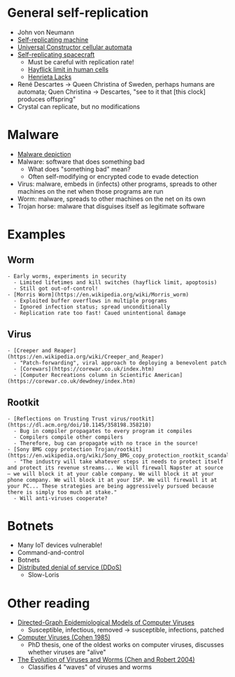 # General self-replication
  - John von Neumann
  - [Self-replicating machine](https://en.wikipedia.org/wiki/Self-replicating_machine)
  - [Universal Constructor cellular automata](https://en.wikipedia.org/wiki/Von_Neumann_universal_constructor)
  - [Self-replicating spacecraft](https://en.wikipedia.org/wiki/Self-replicating_spacecraft)
    - Must be careful with replication rate!
    - [Hayflick limit in human cells](https://en.wikipedia.org/wiki/Hayflick_limit)
	- [Henrieta Lacks](https://en.wikipedia.org/wiki/Henrietta_Lacks)
  - René Descartes -> Queen Christina of Sweden, perhaps humans are automata; Quen Christina -> Descartes, "see to it that [this clock] produces offspring"
  - Crystal can replicate, but no modifications

# Malware
  - [Malware depiction](https://qph.cf2.quoracdn.net/main-qimg-4d51e3edc03cf8b9b4e42eca65180c7a-c)
  - Malware: software that does something bad
    - What does "something bad" mean?
    - Often self-modifying or encrypted code to evade detection
  - Virus: malware, embeds in (infects) other programs, spreads to other machines on the net when those programs are run
  - Worm: malware, spreads to other machines on the net on its own
  - Trojan horse: malware that disguises itself as legitimate software

# Examples
## Worm
    - Early worms, experiments in security
	  - Limited lifetimes and kill switches (hayflick limit, apoptosis)
      - Still got out-of-control!
    - [Morris Worm](https://en.wikipedia.org/wiki/Morris_worm)
      - Exploited buffer overflows in multiple programs
      - Ignored infection status; spread unconditionally
      - Replication rate too fast! Caued unintentional damage
## Virus
    - [Creeper and Reaper](https://en.wikipedia.org/wiki/Creeper_and_Reaper)
      - "Patch-forwarding", viral approach to deploying a benevolent patch
      - [Corewars](https://corewar.co.uk/index.htm)
      - [Computer Recreations column in Scientific American](https://corewar.co.uk/dewdney/index.htm)
## Rootkit
    - [Reflections on Trusting Trust virus/rootkit](https://dl.acm.org/doi/10.1145/358198.358210)
      - Bug in compiler propagates to every program it compiles
      - Compilers compile other compilers
      - Therefore, bug can propagate with no trace in the source!
    - [Sony BMG copy protection Trojan/rootkit](https://en.wikipedia.org/wiki/Sony_BMG_copy_protection_rootkit_scandal)
      - "The industry will take whatever steps it needs to protect itself and protect its revenue streams... We will firewall Napster at source – we will block it at your cable company. We will block it at your phone company. We will block it at your ISP. We will firewall it at your PC... These strategies are being aggressively pursued because there is simply too much at stake."
      - Will anti-viruses cooperate?

# Botnets
  - Many IoT devices vulnerable!
  - Command-and-control
  - Botnets
  - [Distributed denial of service (DDoS)](https://en.wikipedia.org/wiki/Denial-of-service_attack)
    - Slow-Loris

# Other reading
  - [Directed-Graph Epidemiological Models of Computer Viruses](https://www.worldscientific.com/doi/abs/10.1142/9789812812438_0004)
    - Susceptible, infectious, removed -> susceptible, infections, patched
  - [Computer Viruses (Cohen 1985)](http://all.net/books/DissertationOCR.pdf)
    - PhD thesis, one of the oldest works on computer viruses, discusses whether viruses are "alive"
  - [The Evolution of Viruses and Worms (Chen and Robert 2004)](https://ivanlef0u.fr/repo/madchat/vxdevl/papers/avers/statmethods2004.pdf)
    - Classifies 4 "waves" of viruses and worms
